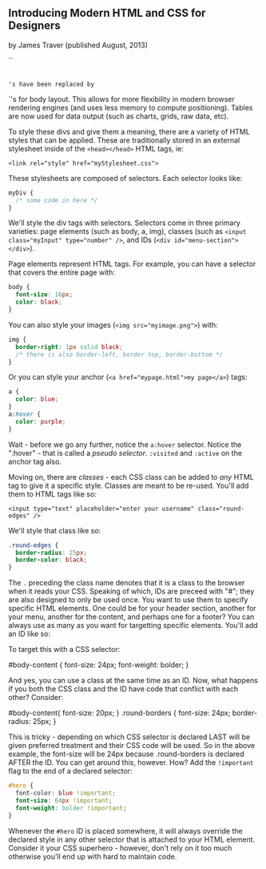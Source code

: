 ## Introducing Modern HTML and CSS for Designers
by James Traver (published August, 2013)

``<table></table>`'s have been replaced by `<div></div>`'s for body layout. This allows for more flexibility in modern browser
rendering engines (and uses less memory to compute positioning). Tables are now used for data output
(such as charts, grids, raw data, etc).

To style these divs and give them a meaning, there are a variety of HTML styles that can be applied.
These are traditionally stored in an external stylesheet inside of the `<head></head>` HTML tags, ie:

`<link rel="style" href="myStylesheet.css">`

These stylesheets are composed of selectors. Each selector looks like:

```css
myDiv {
  /* some code in here */
}
```

We'll style the div tags with selectors. Selectors come in three primary varieties: page elements (such as body, a, img),
classes  (such as `<input class="myInput" type="number" />`, and IDs (`<div id="menu-section"></div>`).

Page elements represent HTML tags. For example, you can have a selector that covers the entire page with:

```css
body {
  font-size: 16px;
  color: black;
}
```

You can also style your images (`<img src="myimage.png">`) with:

```css
img {
  border-right: 1px solid black;
  /* there is also border-left, border top, border-bottom */
}
```

Or you can style your anchor (`<a href="mypage.html">my page</a>`) tags:

```css
a {
  color: blue;
}
a:hover {
  color: purple;
}
```

Wait - before we go any further, notice the `a:hover` selector. Notice the ":hover" - that is called a *pseudo selector*.
`:visited` and `:active` on the anchor tag also.

Moving on, there are *classes* - each CSS class can be added to *any* HTML tag to give it a specific style. Classes are
meant to be re-used. You'll add them to HTML tags like so:

`<input type="text" placeholder="enter your username" class="round-edges" />`

We'll style that class like so:

```css
.round-edges {
  border-radius: 25px;
  border-color: black;
}
```

The `.` preceding the class name denotes that it is a class to the browser when it reads your CSS. Speaking of which,
IDs are preceed with "#"; they are also designed to only be used once. You want to use them to specify specific HTML elements.
One could be for your header section, another for your menu, another for the content, and perhaps one for a footer? You can
always use as many as you want for targetting specific elements. You'll add an ID like so:

  <div id="body-content" class="round-edges">
  </div>

To target this with a CSS selector:

  #body-content {
    font-size: 24px;
    font-weight: bolder;
  }

And yes, you can use a class at the same time as an ID. Now, what happens if you both the CSS class and the ID have code that
conflict with each other? Consider:

  #body-content{
    font-size: 20px;
  }
  .round-borders {
    font-size: 24px;
    border-radius: 25px;
  }

This is tricky - depending on which CSS selector is declared LAST will be given preferred treatment and their CSS code will be used. So in the above example, the font-size will be 24px because .round-borders is declared AFTER the ID. You can get around this, however. How? Add the `!important` flag to the end of a declared selector:

```css
#hero {
  font-color: blue !important;
  font-size: 64px !important;
  font-weight: bolder !important;
}
```

Whenever the `#hero` ID is placed somewhere, it will always override the declared style in any other selector that is attached to your HTML element. Consider it your CSS superhero - however, don't rely on it too much otherwise you'll end up with hard to maintain code.
